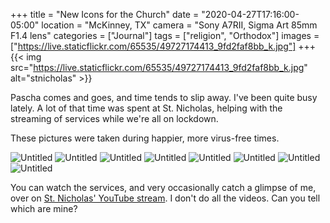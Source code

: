 +++
title = "New Icons for the Church"
date = "2020-04-27T17:16:00-05:00"
location = "McKinney, TX"
camera = "Sony A7RII, Sigma Art 85mm F1.4 lens"
categories = ["Journal"]
tags = ["religion", "Orthodox"]
images = ["https://live.staticflickr.com/65535/49727174413_9fd2faf8bb_k.jpg"]
+++
{{< img src="https://live.staticflickr.com/65535/49727174413_9fd2faf8bb_k.jpg" alt="stnicholas" >}}
<!--more-->
Pascha comes and goes, and time tends to slip away. I've been quite busy lately. A lot of that time was spent at St. Nicholas, helping with the streaming of services while we're all on lockdown. 

These pictures were taken during happier, more virus-free times. 

<div id="gallery">
		<img alt="Untitled" src="https://live.staticflickr.com/65535/49727174413_fbb13a1e95.jpg"
			data-image="https://live.staticflickr.com/65535/49727174413_9fd2faf8bb_k.jpg">
		<img alt="Untitled" src="https://live.staticflickr.com/65535/49727720656_344b25136b.jpg"
			data-image="https://live.staticflickr.com/65535/49727720656_0e13426ff5_k.jpg">
		<img alt="Untitled" src="https://live.staticflickr.com/65535/49728033877_739d129ddd.jpg"
			data-image="https://live.staticflickr.com/65535/49728033877_044f57bdde_k.jpg">
		<img alt="Untitled" src="https://live.staticflickr.com/65535/49727173553_80ba32b907.jpg"
			data-image="https://live.staticflickr.com/65535/49727173553_f1661f2fa4_k.jpg">
		<img alt="Untitled" src="https://live.staticflickr.com/65535/49727720416_cecfa31f0e.jpg"
			data-image="https://live.staticflickr.com/65535/49727720416_4d4b237c34_k.jpg">
		<img alt="Untitled" src="https://live.staticflickr.com/65535/49728034637_ae149ece0a.jpg"
			data-image="https://live.staticflickr.com/65535/49728034637_eec6c9ce26_k.jpg">
		<img alt="Untitled" src="https://live.staticflickr.com/65535/49727174088_99d059bab3.jpg"
			data-image="https://live.staticflickr.com/65535/49727174088_5c137479bf_k.jpg">
		<img alt="Untitled" src="https://live.staticflickr.com/65535/49727720331_f547ba75e7.jpg"
			data-image="https://live.staticflickr.com/65535/49727720331_62e6544033_k.jpg">
</div>

You can watch the services, and very occasionally catch a glimpse of me, over on [St. Nicholas' YouTube stream](http://youtube.com/orthodoxnet). I don't do all the videos. Can you tell which are mine?
